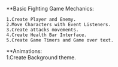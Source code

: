 **Basic Fighting Game Mechanics:

    1.Create Player and Enemy.
    2.Move Characters with Event Listeners.
    3.Create attacks movements.
    4.Create Health Bar Interface.
    5.Create Game Timers and Game over text.

**Animations:    
    1.Create Background theme.